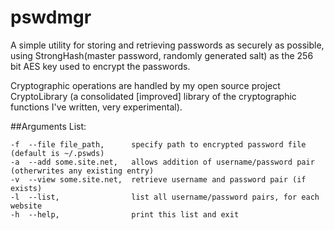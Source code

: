 pswdmgr
=======
A simple utility for storing and retrieving passwords as securely as possible, using StrongHash(master password, randomly generated salt) as the 256 bit AES key used to encrypt the passwords.

Cryptographic operations are handled by my open source project CryptoLibrary (a consolidated [improved] library of the cryptographic functions I've written, very experimental).

##Arguments List:
```
-f  --file file_path,      specify path to encrypted password file (default is ~/.pswds)
-a  --add some.site.net,   allows addition of username/password pair (otherwrites any existing entry)
-v  --view some.site.net,  retrieve username and password pair (if exists)
-l  --list,                list all username/password pairs, for each website
-h  --help,                print this list and exit
```

